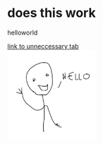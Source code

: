 <!DOCTYPE html>
<html>
  <body>
   <h1>does this work
     </h1>
   <p> helloworld
     </p>
    <a href="" target ="_blank"> link to unneccessary tab </a><br>
    <img src="nimetön.png" alt="hello" width="200" height="200">
 </body>
</html>
